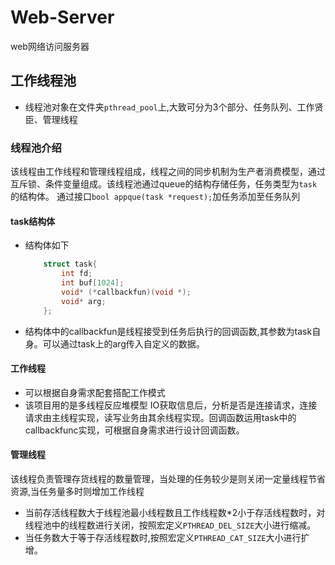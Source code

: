 # Web-Server
web网络访问服务器

## 工作线程池
+ 线程池对象在文件夹`pthread_pool`上,大致可分为3个部分、任务队列、工作贤臣、管理线程
### 线程池介绍
该线程由工作线程和管理线程组成，线程之间的同步机制为生产者消费模型，通过互斥锁、条件变量组成。该线程池通过queue的结构存储任务，任务类型为`task`的结构体。
通过接口`bool appque(task *request);`加任务添加至任务队列
#### task结构体
+ 结构体如下
    ```c++
        struct task{
            int fd;
            int buf[1024];
            void* (*callbackfun)(void *);
            void* arg;
        };
    ```
+ 结构体中的callbackfun是线程接受到任务后执行的回调函数,其参数为task自身。可以通过task上的arg传入自定义的数据。
#### 工作线程
+ 可以根据自身需求配套搭配工作模式
+ 该项目用的是多线程反应堆模型
    IO获取信息后，分析是否是连接请求，连接请求由主线程实现，读写业务由其余线程实现。回调函数运用task中的callbackfunc实现，可根据自身需求进行设计回调函数。
#### 管理线程
该线程负责管理存货线程的数量管理，当处理的任务较少是则关闭一定量线程节省资源,当任务量多时则增加工作线程
+ 当前存活线程数大于线程池最小线程数且工作线程数*2小于存活线程数时，对线程池中的线程数进行关闭，按照宏定义`PTHREAD_DEL_SIZE`大小进行缩减。
+ 当任务数大于等于存活线程数时,按照宏定义`PTHREAD_CAT_SIZE`大小进行扩增。

